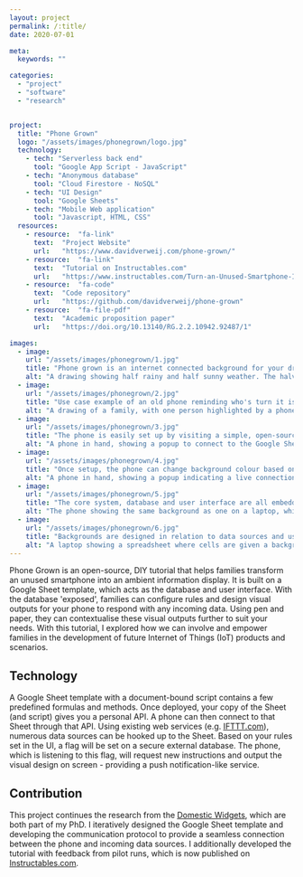 ```yaml
---
layout: project
permalink: /:title/
date: 2020-07-01

meta:
  keywords: ""

categories:
  - "project"
  - "software"
  - "research"


project:
  title: "Phone Grown"
  logo: "/assets/images/phonegrown/logo.jpg"
  technology:
    - tech: "Serverless back end"
      tool: "Google App Script - JavaScript"
    - tech: "Anonymous database"
      tool: "Cloud Firestore - NoSQL"
    - tech: "UI Design"
      tool: "Google Sheets"
    - tech: "Mobile Web application"
      tool: "Javascript, HTML, CSS"
  resources:
    - resource:  "fa-link"
      text:  "Project Website"
      url:   "https://www.davidverweij.com/phone-grown/"
    - resource:  "fa-link"
      text:  "Tutorial on Instructables.com"
      url:   "https://www.instructables.com/Turn-an-Unused-Smartphone-Into-a-Smart-Display/"
    - resource:  "fa-code"
      text:  "Code repository"
      url:   "https://github.com/davidverweij/phone-grown"  
    - resource:  "fa-file-pdf"
      text:  "Academic proposition paper"
      url:   "https://doi.org/10.13140/RG.2.2.10942.92487/1"

images:
  - image:
    url: "/assets/images/phonegrown/1.jpg"
    title: "Phone grown is an internet connected background for your drawings"
    alt: "A drawing showing half rainy and half sunny weather. The halves are highlighted depending on the weather, using a phone placed behind the drawing"
  - image:
    url: "/assets/images/phonegrown/2.jpg"
    title: "Use case example of an old phone reminding who's turn it is to clean the litterbox"
    alt: "A drawing of a family, with one person highlighted by a phone behind the drawing"
  - image:
    url: "/assets/images/phonegrown/3.jpg"
    title: "The phone is easily set up by visiting a simple, open-source website"
    alt: "A phone in hand, showing a popup to connect to the Google Sheet"
  - image:
    url: "/assets/images/phonegrown/4.jpg"
    title: "Once setup, the phone can change background colour based on a design in Google Sheets"
    alt: "A phone in hand, showing a popup indicating a live connection to the Google Sheet"
  - image:
    url: "/assets/images/phonegrown/5.jpg"
    title: "The core system, database and user interface are all embedded in a single Google Sheets"
    alt: "The phone showing the same background as one on a laptop, which shows the UI embedded in the Google Sheet"
  - image:
    url: "/assets/images/phonegrown/6.jpg"
    title: "Backgrounds are designed in relation to data sources and using Google Sheets' UI"
    alt: "A laptop showing a spreadsheet where cells are given a background colour using the built-in tools of Google Sheets"
---
```

<p>
Phone Grown is an open-source, DIY tutorial that helps families transform an unused smartphone into an ambient information display. It is built on a Google Sheet template, which acts as the database and user interface. With the database 'exposed', families can configure rules and design visual outputs for your phone to respond with any incoming data. Using pen and paper, they can contextualise these visual outputs further to suit your needs. With this tutorial, I explored how we can involve and empower families in the development of future Internet of Things (IoT) products and scenarios.
</p>
<h2 class="h2">Technology</h2>
<p>
A Google Sheet template with a document-bound script contains a few predefined formulas and methods. Once deployed, your copy of the Sheet (and script) gives you a personal API. A phone can then connect to that Sheet through that API. Using existing web services (e.g. <u><a href="https://ifttt.com/google_sheets" target="_blank">IFTTT.com</a></u>), numerous data sources can be hooked up to the Sheet. Based on your rules set in the UI, a flag will be set on a secure external database. The phone, which is listening to this flag, will request new instructions and output the visual design on screen - providing a push notification-like service.
</p>
<h2 class="h2">Contribution</h2>
<p>
This project continues the research from the <u><a href="{{ "/domesticwidgets" | prepend: baseurl }}">Domestic Widgets</a></u>, which are both part of my PhD. I iteratively designed the Google Sheet template and developing the communication protocol to provide a seamless connection between the phone and incoming data sources. I additionally developed the tutorial with feedback from pilot runs, which is now published on  <u><a href="https://www.instructables.com/Turn-an-Unused-Smartphone-Into-a-Smart-Display/" target="_blank">Instructables.com</a></u>.
</p>

